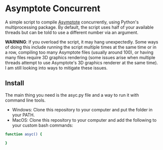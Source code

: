 # Asymptote Concurrent

A simple script to compile [Asymptote](https://asymptote.sourceforge.io/) concurrently, using Python's multiprocessing package. By default, the script uses half of your available threads but can be told to use a different number via an argument.

**WARNING**: If you overload the script, it may hang unexpectedly. Some ways of doing this include running the script multiple times at the same time or in a row, compiling too many Asymptote files (usually around 100), or having many files require 3D graphics rendering (some issues arise when multiple threads attempt to use Asymptote's 3D graphics renderer at the same time). I am still looking into ways to mitigate these issues.

## Install

The main thing you need is the asyc.py file and a way to run it with command line tools.
- Windows: Clone this repository to your computer and put the folder in your PATH.
- MacOS: Clone this repository to your computer and add the following to your custom bash commands:
```bash
function asyc() {

}
```
